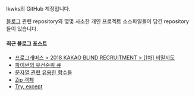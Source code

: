 lkwks의 GitHub 계정입니다.

[블로그](https://lkwks.github.io) 관련 repository와 몇몇 사소한 개인 프로젝트 소스파일들이 담긴 repository들이 있습니다.


#### 최근 블로그 포스트
<!-- BLOG-POST-LIST:START -->
- [프로그래머스 > 2018 KAKAO BLIND RECRUITMENT > [1차] 비밀지도](https://lkwks.github.io/%EC%95%8C%EA%B3%A0%EB%A6%AC%EC%A6%98%20%EB%AC%B8%EC%A0%9C%ED%92%80%EC%9D%B4/2021/10/12/%EB%B9%84%EB%B0%80%EC%A7%80%EB%8F%84.html)
- [파이썬의 우선순위 큐](https://lkwks.github.io/python/2021/10/12/%ED%8C%8C%EC%9D%B4%EC%8D%AC%EC%9D%98-%EC%9A%B0%EC%84%A0%EC%88%9C%EC%9C%84-%ED%81%90.html)
- [문자열 관련 유용한 함수들](https://lkwks.github.io/python/2021/10/12/%EB%AC%B8%EC%9E%90%EC%97%B4-%EA%B4%80%EB%A0%A8-%EC%9C%A0%EC%9A%A9%ED%95%9C-%ED%95%A8%EC%88%98%EB%93%A4.html)
- [Zip 객체](https://lkwks.github.io/python/2021/10/12/zip-%EA%B0%9D%EC%B2%B4.html)
- [Try, except](https://lkwks.github.io/python/2021/10/12/try,-except.html)
<!-- BLOG-POST-LIST:END -->
  
<!--![Top Langs](https://github-readme-stats.vercel.app/api/top-langs/?username=lkwks)-->
